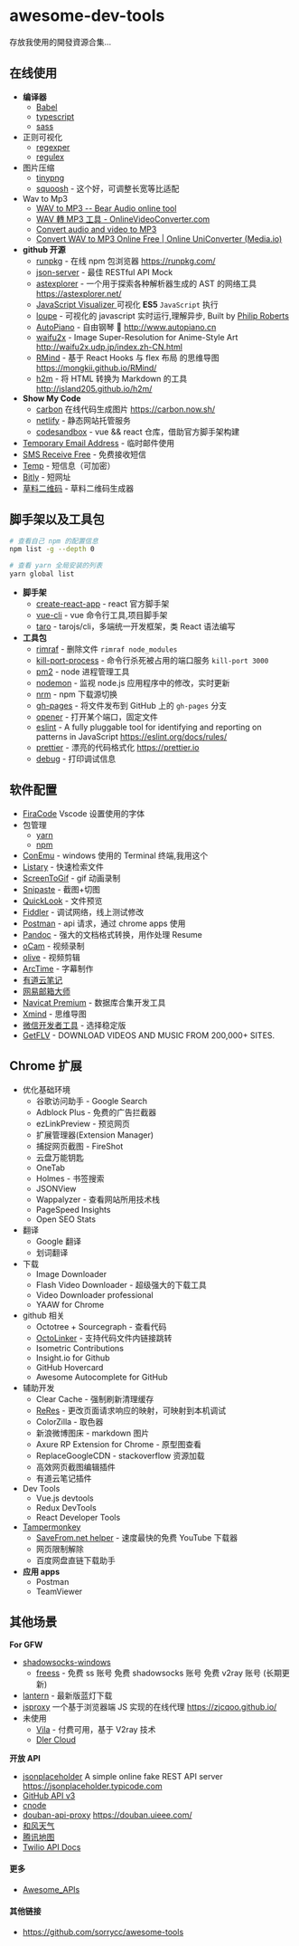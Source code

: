 # awesome-dev-tools

存放我使用的開發資源合集...

## 在线使用

- **编译器**
  - [Babel](https://babeljs.io/repl)
  - [typescript](https://www.typescriptlang.org/play/index.html)
  - [sass](https://www.sassmeister.com/)
- 正则可视化
  - [regexper](https://regexper.com/)
  - [regulex](https://jex.im/regulex/)
- 图片压缩
  - [tinypng](https://tinypng.com/)
  - [squoosh](https://squoosh.app) - 这个好，可调整长宽等比适配
- Wav to Mp3
  - [WAV to MP3 -- Bear Audio online tool](https://www.bearaudiotool.com/wav-to-mp3)
  - [WAV 轉 MP3 工具 - OnlineVideoConverter.com](https://www.onlinevideoconverter.com/zh/convert-wav-to-mp3)
  - [Convert audio and video to MP3](https://audio.online-convert.com/convert-to-mp3)
  - [Convert WAV to MP3 Online Free | Online UniConverter (Media.io)](https://www.media.io/convert/wav-to-mp3.html)
- **github 开源**
  - [runpkg](https://github.com/FormidableLabs/runpkg) - 在线 npm 包浏览器 https://runpkg.com/
  - [json-server](https://github.com/typicode/json-server) - 最佳 RESTful API Mock
  - [astexplorer](https://astexplorer.net/) - 一个用于探索各种解析器生成的 AST 的网络工具 https://astexplorer.net/
  - [JavaScript Visualizer ](https://tylermcginnis.com/javascript-visualizer/) 可视化 **ES5** `JavaScript` 执行
  - [loupe](https://github.com/latentflip/loupe) - 可视化的 javascript 实时运行,理解异步, Built by [Philip Roberts](http://github.com/latentflip)
  - [AutoPiano](https://github.com/WarpPrism/AutoPiano) - 自由钢琴 🎹 http://www.autopiano.cn
  - [waifu2x](https://github.com/nagadomi/waifu2x) - Image Super-Resolution for Anime-Style Art http://waifu2x.udp.jp/index.zh-CN.html
  - [RMind](https://github.com/Mongkii/RMind) - 基于 React Hooks 与 flex 布局 的思维导图 https://mongkii.github.io/RMind/
  - [h2m](https://github.com/island205/h2m/) - 将 HTML 转换为 Markdown 的工具 http://island205.github.io/h2m/
- **Show My Code**
  - [carbon](https://carbon.now.sh/) 在线代码生成图片 https://carbon.now.sh/
  - [netlify](https://www.netlify.com/) - 静态网站托管服务
  - [codesandbox](https://codesandbox.io/u/xiaoyueyue165) - vue && react 仓库，借助官方脚手架构建
- [Temporary Email Address](https://temp-mail.org) - 临时邮件使用
- [SMS Receive Free](https://smsreceivefree.com/) - 免费接收短信
- [Temp](https://temp.pm/) - 短信息（可加密）
- [Bitly](https://bitly.com/) - 短网址
- [草料二维码](https://cli.im/) - 草料二维码生成器

## 脚手架以及工具包

```bash
# 查看自己 npm 的配置信息
npm list -g --depth 0

# 查看 yarn 全局安装的列表
yarn global list
```

- **脚手架**
  - [create-react-app](https://github.com/facebook/create-react-app) - react 官方脚手架
  - [vue-cli](https://github.com/vuejs/vue-cli) - vue 命令行工具,项目脚手架
  - [taro](https://github.com/NervJS/taro) - tarojs/cli，多端统一开发框架，类 React 语法编写
- **工具包**
  - [rimraf](https://github.com/isaacs/rimraf) - 删除文件 `rimraf node_modules`
  - [kill-port-process](https://github.com/hilleer/kill-port-process) - 命令行杀死被占用的端口服务 `kill-port 3000`
  - [pm2](https://github.com/Unitech/pm2) - node 进程管理工具
  - [nodemon](https://github.com/remy/nodemon/) - 监视 node.js 应用程序中的修改，实时更新
  - [nrm](https://github.com/Pana/nrm) - npm 下载源切换
  - [gh-pages](https://github.com/tschaub/gh-pages) - 将文件发布到 GitHub 上的 `gh-pages` 分支
  - [opener](https://github.com/domenic/opener) - 打开某个端口，固定文件
  - [eslint](https://github.com/eslint/eslint) - A fully pluggable tool for identifying and reporting on patterns in JavaScript https://eslint.org/docs/rules/
  - [prettier](https://github.com/prettier/prettier/) - 漂亮的代码格式化 https://prettier.io
  - [debug](https://github.com/visionmedia/debug) - 打印调试信息

## 软件配置

- [FiraCode](https://github.com/tonsky/FiraCode) Vscode 设置使用的字体
- 包管理
  - [yarn](https://yarnpkg.com/zh-Hant/)
  - [npm](https://github.com/npm/cli)
- [ConEmu](https://github.com/Maximus5/ConEmu/) - windows 使用的 Terminal 终端,我用这个
- [Listary](https://www.listary.com/) - 快速检索文件
- [ScreenToGif](https://www.screentogif.com/) - gif 动画录制
- [Snipaste](https://zh.snipaste.com/) - 截图+切图
- [QuickLook](https://pooi.moe/QuickLook/) - 文件预览
- [Fiddler](https://www.telerik.com/fiddler) - 调试网络，线上测试修改
- [Postman](https://www.getpostman.com/) - api 请求，通过 chrome apps 使用
- [Pandoc](https://github.com/jgm/pandoc) - 强大的文档格式转换，用作处理 Resume
- [oCam](http://ohsoft.net/eng/) - 视频录制
- [olive](https://github.com/olive-editor/olive) - 视频剪辑
- [ArcTime](https://arctime.org/) - 字幕制作
- [有道云笔记](https://note.youdao.com/)
- [网易邮箱大师](https://mail.163.com/dashi/)
- [Navicat Premium](https://www.navicat.com.cn/products/navicat-premium) - 数据库合集开发工具
- [Xmind](https://www.xmind.cn/xmind8-pro/) - 思维导图
- [微信开发者工具](https://developers.weixin.qq.com/miniprogram/dev/devtools/download.html) - 选择稳定版
- [GetFLV](http://www.vdigger.com/index.html) - DOWNLOAD VIDEOS AND MUSIC FROM 200,000+ SITES.

## Chrome 扩展

- 优化基础环境
  - 谷歌访问助手 - Google Search
  - Adblock Plus - 免费的广告拦截器
  - ezLinkPreview - 预览网页
  - 扩展管理器(Extension Manager)
  - 捕捉网页截图 - FireShot
  - 云盘万能钥匙
  - OneTab
  - Holmes - 书签搜索
  - JSONView
  - Wappalyzer - 查看网站所用技术栈
  - PageSpeed Insights
  - Open SEO Stats
- 翻译
  - Google 翻译
  - 划词翻译
- 下载
  - Image Downloader
  - Flash Video Downloader - 超级强大的下载工具
  - Video Downloader professional
  - YAAW for Chrome
- github 相关
  - Octotree + Sourcegraph - 查看代码
  - [OctoLinker](https://github.com/OctoLinker/OctoLinker) - 支持代码文件内链接跳转
  - Isometric Contributions
  - Insight.io for Github
  - GitHub Hovercard
  - Awesome Autocomplete for GitHub
- 辅助开发
  - Clear Cache - 强制刷新清理缓存
  - [ReRes](https://github.com/annnhan/ReRes) - 更改页面请求响应的映射，可映射到本机调试
  - ColorZilla - 取色器
  - 新浪微博图床 - markdown 图片
  - Axure RP Extension for Chrome - 原型图查看
  - ReplaceGoogleCDN - stackoverflow 资源加载
  - 高效网页截图编辑插件
  - 有道云笔记插件
- Dev Tools
  - Vue.js devtools
  - Redux DevTools
  - React Developer Tools
- [Tampermonkey](https://greasyfork.org/zh-TW)
  - [SaveFrom.net helper](https://zh.savefrom.net/1-how-to-download-youtube-video.html) - 速度最快的免费 YouTube 下载器
  - 网页限制解除
  - 百度网盘直链下载助手
- **应用 apps**
  - Postman
  - TeamViewer

## 其他场景

**For GFW**

- [shadowsocks-windows](https://github.com/shadowsocks/shadowsocks-windows)
  - [freess](https://github.com/max2max/freess) - 免费 ss 账号 免费 shadowsocks 账号 免费 v2ray 账号 (长期更新)
- [lantern](https://github.com/getlantern/download) - 最新版蓝灯下载
- [jsproxy](https://github.com/EtherDream/jsproxy) 一个基于浏览器端 JS 实现的在线代理 https://zjcqoo.github.io/
- 未使用
  - [Vila](https://vilavpn.com/) - 付费可用，基于 V2ray 技术
  - [Dler Cloud](https://dlercloud.org/)

**开放 API**

- [jsonplaceholder](https://github.com/typicode/jsonplaceholder) A simple online fake REST API server https://jsonplaceholder.typicode.com
- [GitHub API v3](https://developer.github.com/v3/)
- [cnode](https://cnodejs.org/api)
- [douban-api-proxy](https://github.com/zce/douban-api-proxy) https://douban.uieee.com/
- [和风天气](https://dev.heweather.com/docs/api/weather)
- [腾讯地图](https://lbs.qq.com/webservice_v1/index.html)
- [Twilio API Docs](https://www.twilio.com/docs/)

#### 更多

- [Awesome_APIs](https://github.com/TonnyL/Awesome_APIs/blob/master/README-zh.md)

#### 其他链接

- https://github.com/sorrycc/awesome-tools
